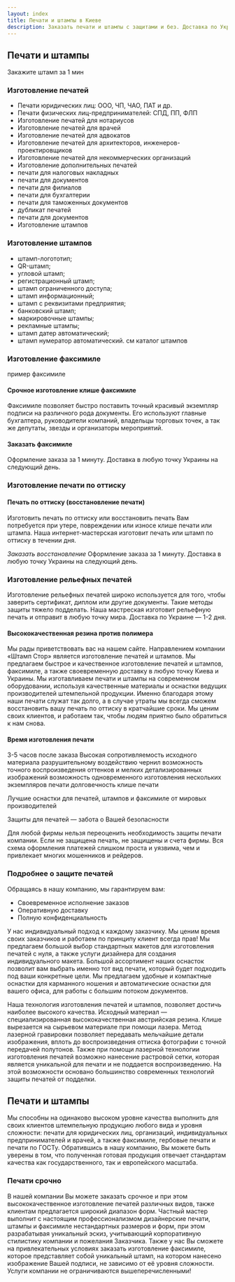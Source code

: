 ```yaml
---
layout: index
title: Печати и штампы в Киеве
description: Заказать печати и штампы с защитами и без. Доставка по Украине - 1-2 дня! От 90 грн! Изготовление факсимиле, рельефных печатей онлайн
---
```


## Печати и штампы ##
Закажите штамп за 1 мин 
### Изготовление печатей ###

- Печати юридических лиц: ООО, ЧП, ЧАО, ПАТ и др.
- Печати физических лиц-предпринимателей: СПД, ПП, ФЛП
- Изготовление печатей для нотариусов
- Изготовление печатей для врачей
- Изготовление печатей для адвокатов
- Изготовление печатей для архитекторов, инженеров-проектировщиков
- Изготовление печатей для некоммерческих организаций
- Изготовление дополнительных печатей
- печати для налоговых накладных
- печати для документов
- печати для филиалов
- печати для бухгалтерии
- печати для таможенных документов
- дубликат печатей
- печати для документов
- Изготовление штампов

### Изготовление штампов ###
- штамп-логототип;
- QR-штамп;
- угловой штамп;
- регистрационный штамп;
- штамп ограниченного доступа;
- штамп информационный;
- штамп с реквизитами предприятия;
- банковский штамп;
- маркировочные штампы;
- рекламные штампы;
- штамп датер автоматический;
- штамп нумератор автоматический.
см каталог штампов

### Изготовление факсимиле ###

пример факсимиле

#### Срочное изготовление клише факсимиле ####

Факсимиле позволяет быстро поставить точный красивый экземпляр подписи на различного рода документы. Его используют главные бухгалтера, руководители компаний, владельцы торговых точек, а так же депутаты, звезды и организаторы мероприятий.

#### Заказать факсимиле ####
Оформление заказа за 1 минуту. Доставка в любую точку Украины на следующий день.

### Изготовление печати по оттиску ###

#### Печать по оттиску (восстановление печати) ####

Изготовить печать по оттиску или восстановить печать Вам потребуется при утере, повреждении или износе клише печати или штампа. Наша интернет-мастерская изготовит печать или штамп по оттиску в течении дня.

*Заказать восстановление*
Оформление заказа за 1 минуту. Доставка в любую точку Украины на следующий день.

### Изготовление рельефных печатей ###

Изготовление рельефных печатей широко используется для того, чтобы заверить сертификат, диплом или другие документы. Такие методы защиты тяжело подделать. Наша мастреская изготовит рельефную печать и отправит в любую точку мира. Доставка по Украине  — 1-2 дня.

#### Высококачественная резина против полимера ####

Мы рады приветствовать вас на нашем сайте.
Направлением компании «Штамп Стор» является изготовление печатей и штампов. Мы предлагаем быстрое и качественное изготовление печатей и штампов, факсимиле, а также своевременную доставку в любую точку Киева и Украины.
Мы изготавливаем печати и штампы на современном оборудовании, используя качественные материалы и оснастки ведущих производителей штемпельной продукции. Именно благодаря этому наши печати служат так долго, а в случае утраты мы всегда сможем восстановить вашу печать по оттиску в кратчайшие сроки.
Мы ценим своих клиентов, и работаем так, чтобы людям приятно было обратиться к нам снова.

#### Время изготовления печати ####
3-5 часов после заказа
Высокая сопротивляемость исходного материала разрушительному воздействию чернил
возможность точного воспроизведения оттенков и мелких детализированных изображений
возможность одновременного изготовления нескольких экземпляров печати
долговечность клише печати

Лучшие оснастки для печатей, штампов и факсимиле от мировых производителей

Защиты для печатей — забота о Вашей безопасности

Для любой фирмы нельзя переоценить необходимость защиты печати компании. Если не защищена печать, не защищены и счета фирмы. Вся схема оформления платежей слишком проста и уязвима, чем и привлекает многих мошенников и рейдеров.

### Подробнее о защите печатей ###

Обращаясь в нашу компанию, мы гарантируем вам:
- Своевременное исполнение заказов
- Оперативную доставку
- Полную конфиденциальность

У нас индивидуальный подход к каждому заказчику. Мы ценим время своих заказчиков и работаем по принципу клиент всегда прав!
Мы предлагаем большой выбор стандартных макетов для изготовления печатей с нуля, а также услуги дизайнера для создания индивидуального макета. Большой ассортимент наших оснасток позволит вам выбрать именно тот вид печати, который будет подходить под ваши конкретные цели. Мы предлагаем удобные и компактные оснастки для карманного ношения и автоматические оснастки для вашего офиса, для работы с большим потоком документов.

Наша технология изготовления печатей и штампов, позволяет достичь наиболее высокого качества. Исходный материал — специализированная высококачественная австрийская резина. Клише вырезается на сырьевом материале при помощи лазера. Метод лазерной гравировки позволяет передавать мельчайшие детали изображения, вплоть до воспроизведения оттиска фотографии с точной передачей полутонов. Также при помощи лазерной технологии изготовления печатей возможно нанесение растровой сетки, которая является уникальной для печати и не поддается воспроизведению. На этой возможности основано большинство современных технологий защиты печатей от подделки.

## Печати и штампы ##

Мы способны на одинаково высоком уровне качества выполнить для своих клиентов штемпельную продукцию любого вида и уровня сложности: печати для юридических лиц, организаций, индивидуальных предпринимателей и врачей, а также факсимиле, гербовые печати и печати по ГОСТу. Обратившись в нашу компанию, Вы можете быть уверены в том, что полученная готовая продукция отвечает стандартам качества как государственного, так и европейского масштаба.

### Печати срочно ###

В нашей компании Вы можете заказать срочное и при этом высококачественное изготовление печатей различных видов, также клиентам предлагается широкий диапазон форм. Частный мастер выполнит с настоящим профессионализмом дизайнерские печати, штампы и факсимиле нестандартных размеров и форм, при этом разрабатывая уникальный эскиз, учитывающий корпоративную стилистику компании и пожелания Заказчика. Также у нас Вы сможете на привлекательных условиях заказать изготовление факсимиле, которое представляет собой уникальный штамп, на котором нанесено изображение Вашей подписи, не зависимо от её уровня сложности. Услуги компании не ограничиваются вышеперечисленными!